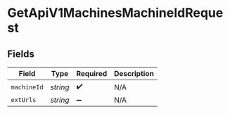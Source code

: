 # GetApiV1MachinesMachineIdRequest


## Fields

| Field              | Type               | Required           | Description        |
| ------------------ | ------------------ | ------------------ | ------------------ |
| `machineId`        | *string*           | :heavy_check_mark: | N/A                |
| `extUrls`          | *string*           | :heavy_minus_sign: | N/A                |